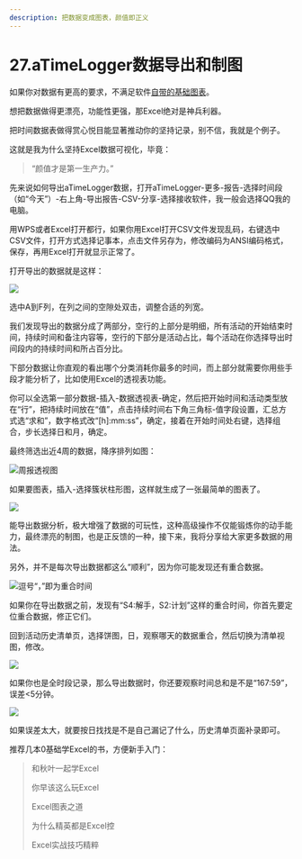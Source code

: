 ```yaml
---
description: 把数据变成图表，颜值即正义
---
```


# 27.aTimeLogger数据导出和制图

如果你对数据有更高的要求，不满足软件[自带的基础图表](../ch02/ch02.14.md)。

想把数据做得更漂亮，功能性更强，那Excel绝对是神兵利器。

把时间数据表做得赏心悦目能显著推动你的坚持记录，别不信，我就是个例子。

这就是我为什么坚持Excel数据可视化，毕竟：

> “颜值才是第一生产力。”

先来说如何导出aTimeLogger数据，打开aTimeLogger-更多-报告-选择时间段（如“今天”）-右上角-导出报告-CSV-分享-选择接收软件，我一般会选择QQ我的电脑。

用WPS或者Excel打开都行，如果你用Excel打开CSV文件发现乱码，右键选中CSV文件，打开方式选择记事本，点击文件另存为，修改编码为ANSI编码格式，保存，再用Excel打开就显示正常了。

打开导出的数据就是这样：

![](<../.gitbook/assets/图片 (58).png>)

选中A到F列，在列之间的空隙处双击，调整合适的列宽。

我们发现导出的数据分成了两部分，空行的上部分是明细，所有活动的开始结束时间，持续时间和备注内容等，空行的下部分是活动占比，每个活动在你选择导出时间段内的持续时间和所占百分比。

下部分数据让你直观的看出哪个分类消耗你最多的时间，而上部分就需要你用些手段才能分析了，比如使用Excel的透视表功能。

你可以全选第一部分数据-插入-数据透视表-确定，然后把开始时间和活动类型放在“行”，把持续时间放在“值”，点击持续时间右下角三角标-值字段设置，汇总方式选“求和”，数字格式改“\[h]:mm:ss”，确定，接着在开始时间处右键，选择组合，步长选择日和月，确定。

最终筛选出近4周的数据，降序排列如图：

![周报透视图](<../.gitbook/assets/图片 (59).png>)

如果要图表，插入-选择簇状柱形图，这样就生成了一张最简单的图表了。

![](<../.gitbook/assets/图片 (60).png>)

能导出数据分析，极大增强了数据的可玩性，这种高级操作不仅能锻炼你的动手能力，最终漂亮的制图，也是正反馈的一种，接下来，我将分享给大家更多数据的用法。

另外，并不是每次导出数据都这么“顺利”，因为你可能发现还有重合数据。

![逗号“，”即为重合时间](../.gitbook/assets/QQ图片20190903233937.png)

如果你在导出数据之前，发现有“S4:解手，S2:计划”这样的重合时间，你首先要定位重合数据，修正它们。

回到活动历史清单页，选择饼图，日，观察哪天的数据重合，然后切换为清单视图，修改。

![](../.gitbook/assets/QQ图片20190903234250.jpg)

如果你也是全时段记录，那么导出数据时，你还要观察时间总和是不是“167:59”，误差<5分钟。

![](../.gitbook/assets/QQ图片20190903234827.png)

如果误差太大，就要按日找找是不是自己漏记了什么，历史清单页面补录即可。

推荐几本0基础学Excel的书，方便新手入门：

> 和秋叶一起学Excel
>
> 你早该这么玩Excel
>
> Excel图表之道
>
> 为什么精英都是Excel控
>
> Excel实战技巧精粹

